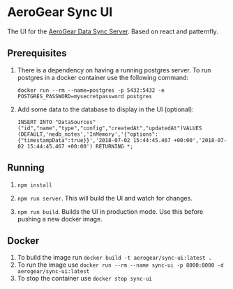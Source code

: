 # AeroGear Sync UI

The UI for the [AeroGear Data Sync Server](https://github.com/aerogear/data-sync-server). Based on react and patternfly.

## Prerequisites

1. There is a dependency on having a running postgres server. To run postgres in a docker container use the following command:
 
    `docker run --rm --name=postgres -p 5432:5432 -e POSTGRES_PASSWORD=mysecretpassword postgres`
    
2. Add some data to the database to display in the UI (optional):

    `INSERT INTO "DataSources" ("id","name","type","config","createdAt","updatedAt")VALUES (DEFAULT,'nedb_notes','InMemory','{"options":{"timestampData":true}}','2018-07-02 15:44:45.467 +00:00','2018-07-02 15:44:45.467 +00:00') RETURNING *;
`

## Running

1. `npm install`

1. `npm run server`. This will build the UI and watch for changes.

1. `npm run build`. Builds the UI in production mode. Use this before pushing a new docker image.

## Docker

1. To build the image run `docker build -t aerogear/sync-ui:latest .`
1. To run the image use `docker run --rm --name sync-ui -p 8000:8000 -d aerogear/sync-ui:latest`
1. To stop the container use `docker stop sync-ui`
